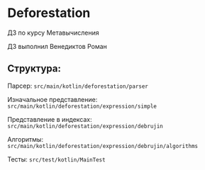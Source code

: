 # Deforestation

ДЗ по курсу Метавычисления

ДЗ выполнил Венедиктов Роман

## Структура:

Парсер: `src/main/kotlin/deforestation/parser`

Изначальное представление: `src/main/kotlin/deforestation/expression/simple`

Представление в индексах: `src/main/kotlin/deforestation/expression/debrujin`

Алгоритмы: `src/main/kotlin/deforestation/expression/debrujin/algorithms`

Тесты: `src/test/kotlin/MainTest`
